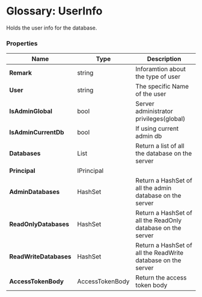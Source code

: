 # Glossary: UserInfo

Holds the user info for the database.

### Properties

| Name | Type | Description |
| ------------- | ------------- | ----- |
| **Remark** | string | Inforamtion about the type of user |
| **User** | string | The specific Name of the user |
| **IsAdminGlobal** | bool | Server administrator privileges(global) |
| **IsAdminCurrentDb** | bool | If using current admin db |
| **Databases** | List<DatabaseInfo> | Return a list of all the database on the server |
| **Principal** | IPrincipal | |
| **AdminDatabases** | HashSet<string> | Return a HashSet of all the admin database on the server |
| **ReadOnlyDatabases** | HashSet<string> |Return a HashSet of all the ReadOnly database on the server |
| **ReadWriteDatabases** | HashSet<string> | Return a HashSet of all the ReadWrite database on the server |
| **AccessTokenBody** | AccessTokenBody | Return the access token body |
